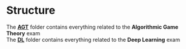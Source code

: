 # Structure
The [**AGT**](https://github.com/Absoluty02/DLA/tree/main/AGT) folder contains everything related to the **Algorithmic Game Theory** exam \
The [**DL**](https://github.com/Absoluty02/DLA/tree/main/DL) folder contains everything related to the **Deep Learning** exam
